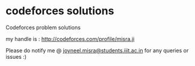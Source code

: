 # codeforces solutions
Codeforces problem solutions

my handle is : http://codeforces.com/profile/misra.ji

Please do notify me @ joyneel.misra@students.iiit.ac.in for any queries or issues :)
